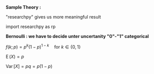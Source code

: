 **Sample Theory :**


"researchpy" gives us more meaningful result

import researchpy as rp

**Bernoulli : we have to decide unter uncertanity  "0"-"1" categorical** 


${\displaystyle f(k;p)=p^{k}(1-p)^{1-k}\quad {\text{for }}k\in \{0,1\}}$


${\displaystyle \operatorname {E} \left(X\right)=p}$

$\operatorname {Var} [X]=pq=p(1-p)$

